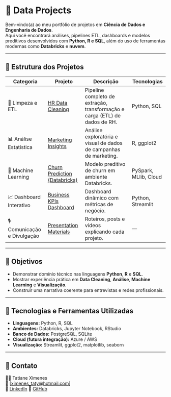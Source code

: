 
# 🎯 Data Projects

Bem-vindo(a) ao meu portfólio de projetos em **Ciência de Dados e Engenharia de Dados**.  
Aqui você encontrará análises, pipelines ETL, dashboards e modelos preditivos desenvolvidos com **Python, R e SQL**, além do uso de ferramentas modernas como **Databricks** e **nuvem**.

---

## 🧩 Estrutura dos Projetos

| Categoria | Projeto | Descrição | Tecnologias |
|------------|----------|------------|--------------|
| 🧹 Limpeza e ETL | [HR Data Cleaning](./01_data_cleaning/etl_rh) | Pipeline completo de extração, transformação e carga (ETL) de dados de RH. | Python, SQL |
| 📊 Análise Estatística | [Marketing Insights](./02_data_analysis/marketing_analysis_R) | Análise exploratória e visual de dados de campanhas de marketing. | R, ggplot2 |
| 🤖 Machine Learning | [Churn Prediction (Databricks)](./03_machine_learning/churn_prediction_databricks) | Modelo preditivo de churn em ambiente Databricks. | PySpark, MLlib, Cloud |
| 📈 Dashboard Interativo | [Business KPIs Dashboard](./04_dashboards/business_kpis_dashboard) | Dashboard dinâmico com métricas de negócio. | Python, Streamlit |
| 🎙️ Comunicação e Divulgação | [Presentation Materials](./05_presentation/) | Roteiros, posts e vídeos explicando cada projeto. | — |

---

## 🚀 Objetivos 
- Demonstrar domínio técnico nas linguagens **Python**, **R** e **SQL**.  
- Mostrar experiência prática em **Data Cleaning**, **Análise**, **Machine Learning** e **Visualização**.  
- Construir uma narrativa coerente para entrevistas e redes profissionais.

---

## 🧠 Tecnologias e Ferramentas Utilizadas
- **Linguagens:** Python, R, SQL  
- **Ambientes:** Databricks, Jupyter Notebook, RStudio  
- **Banco de Dados:** PostgreSQL, SQLite  
- **Cloud (futura integração):** Azure / AWS  
- **Visualização:** Streamlit, ggplot2, matplotlib, seaborn  

---

## 💬 Contato
👩‍💻 Tatiane Ximenes  
📧 [ximenes_taty@hotmail.com]  
🔗 [LinkedIn]([https://linkedin.com/in/tatiane-ximenes-755677200/]) 
📂 [GitHub](https://github.com/TatianeXimenes)
